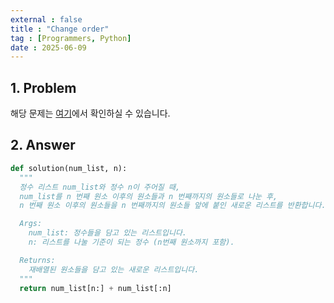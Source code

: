 ```yaml
---
external : false
title : "Change order"
tag : [Programmers, Python]
date : 2025-06-09
---
```


## 1. Problem

해당 문제는 [여기](https://school.programmers.co.kr/learn/courses/30/lessons/181891)에서 확인하실 수 있습니다.

## 2. Answer

```python
def solution(num_list, n):
  """
  정수 리스트 num_list와 정수 n이 주어질 때,
  num_list를 n 번째 원소 이후의 원소들과 n 번째까지의 원소들로 나눈 후,
  n 번째 원소 이후의 원소들을 n 번째까지의 원소들 앞에 붙인 새로운 리스트를 반환합니다.

  Args:
    num_list: 정수들을 담고 있는 리스트입니다.
    n: 리스트를 나눌 기준이 되는 정수 (n번째 원소까지 포함).

  Returns:
    재배열된 원소들을 담고 있는 새로운 리스트입니다.
  """
  return num_list[n:] + num_list[:n]
```
